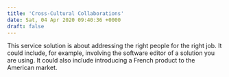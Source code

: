 ```yaml
---
title: 'Cross-Cultural Collaborations'
date: Sat, 04 Apr 2020 09:40:36 +0000
draft: false
---
```


This service solution is about addressing the right people for the right job. It could include, for example, involving the software editor of a solution you are using. It could also include introducing a French product to the American market.